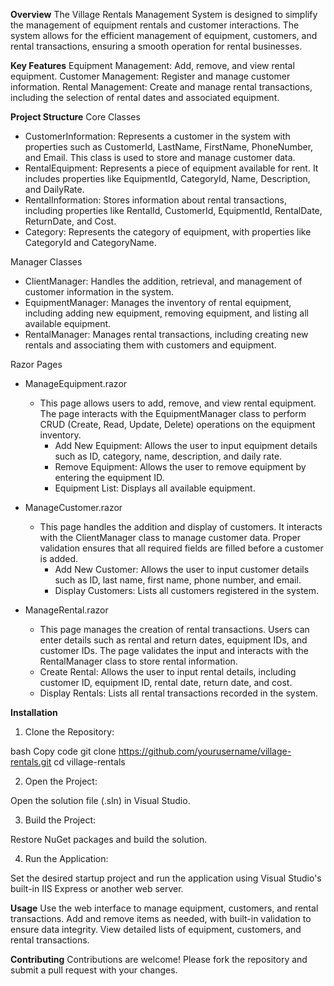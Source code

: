 **Overview**
The Village Rentals Management System is designed to simplify the management of equipment rentals and customer interactions. The system allows for the efficient management of equipment, customers, and rental transactions, ensuring a smooth operation for rental businesses.

**Key Features**
Equipment Management: Add, remove, and view rental equipment.
Customer Management: Register and manage customer information.
Rental Management: Create and manage rental transactions, including the selection of rental dates and associated equipment.

**Project Structure**
Core Classes
- CustomerInformation: Represents a customer in the system with properties such as CustomerId, LastName, FirstName, PhoneNumber, and Email. This class is used to store and manage customer data.
- RentalEquipment: Represents a piece of equipment available for rent. It includes properties like EquipmentId, CategoryId, Name, Description, and DailyRate.
- RentalInformation: Stores information about rental transactions, including properties like RentalId, CustomerId, EquipmentId, RentalDate, ReturnDate, and Cost.
- Category: Represents the category of equipment, with properties like CategoryId and CategoryName.

Manager Classes
- ClientManager: Handles the addition, retrieval, and management of customer information in the system.
- EquipmentManager: Manages the inventory of rental equipment, including adding new equipment, removing equipment, and listing all available equipment.
- RentalManager: Manages rental transactions, including creating new rentals and associating them with customers and equipment.

Razor Pages
- ManageEquipment.razor
  - This page allows users to add, remove, and view rental equipment. The page interacts with the EquipmentManager class to perform CRUD (Create, Read, Update, Delete) operations on the equipment inventory.
    - Add New Equipment: Allows the user to input equipment details such as ID, category, name, description, and daily rate.
    - Remove Equipment: Allows the user to remove equipment by entering the equipment ID.
    - Equipment List: Displays all available equipment.

- ManageCustomer.razor
  - This page handles the addition and display of customers. It interacts with the ClientManager class to manage customer data. Proper validation ensures that all required fields are filled before a customer is added.
    - Add New Customer: Allows the user to input customer details such as ID, last name, first name, phone number, and email.
    - Display Customers: Lists all customers registered in the system.

- ManageRental.razor
  - This page manages the creation of rental transactions. Users can enter details such as rental and return dates, equipment IDs, and customer IDs. The page validates the input and interacts with the RentalManager class to store rental information.
  - Create Rental: Allows the user to input rental details, including customer ID, equipment ID, rental date, return date, and cost.
  - Display Rentals: Lists all rental transactions recorded in the system.

**Installation**
1. Clone the Repository:

bash
Copy code
git clone https://github.com/yourusername/village-rentals.git
cd village-rentals

2. Open the Project:

Open the solution file (.sln) in Visual Studio.

3. Build the Project:

Restore NuGet packages and build the solution.

4. Run the Application:

Set the desired startup project and run the application using Visual Studio's built-in IIS Express or another web server.

**Usage**
Use the web interface to manage equipment, customers, and rental transactions.
Add and remove items as needed, with built-in validation to ensure data integrity.
View detailed lists of equipment, customers, and rental transactions.

**Contributing**
Contributions are welcome! Please fork the repository and submit a pull request with your changes.
